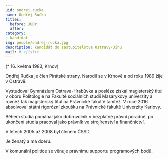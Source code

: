 ```yaml
---
uid: ondrej.rucka
name: Ondřej Ručka
titles:
  before: JUDr. 
  after: 
category:
- kandidat 
img: people/ondrej-rucka.jpg
description: kandidát do zastupitelstva Ostravy-Jihu
mail: # zjistit
---
```


(* 16. května 1983, Krnov) 

Ondřej Ručka je člen Pirátské strany. Narodil se v Krnově a od roku 1989 žije v Ostravě.

Vystudoval Gymnázium Ostrava-Hrabůvka a posléze získal magisterský titul v oboru Politologie na Fakultě sociálních studií Masarykovy univerzity a rovněž tak magisterský titul na Právnické fakultě tamtéž. V roce 2016 absolvoval státní rigorózní zkoušku na Právnické fakultě Univerzity Karlovy.

Během studia pomáhal jako dobrovolník v bezplatné právní poradně, po ukončení studia pracoval jako právník ve strojírenství a finančnictví.

V letech 2005 až 2008 byl členem ČSSD.

Je ženatý a má dceru.

V komunální politice se věnuje právnímu supportu programových bodů.
